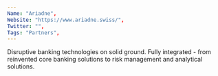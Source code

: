 ```yaml
--- 
Name: "Ariadne", 
Website: "https://www.ariadne.swiss/", 
Twitter: "", 
Tags: "Partners", 
--- 
```

<!--lang:en--> 
Disruptive banking technologies on solid ground. Fully integrated - from reinvented core banking solutions to risk management and analytical solutions.
<!--lang:es--] 
Tecnologías bancarias disruptivas en tierra firme. Totalmente integrado: desde soluciones bancarias centrales reinventadas hasta soluciones analíticas y de gestión de riesgos.
<!--lang:de--] 
Disruptive Banking-Technologien auf festem Boden. Vollständig integriert – von neu erfundenen Core-Banking-Lösungen bis hin zu Risikomanagement- und Analyselösungen.
<!--lang:fr--] 
Des technologies bancaires perturbatrices sur des bases solides. Entièrement intégré - des solutions bancaires de base réinventées aux solutions de gestion des risques et d'analyse.
<!--lang:pl--] 
Rewolucyjne technologie bankowe na solidnym gruncie. W pełni zintegrowany - od wymyślonych na nowo podstawowych rozwiązań bankowych po rozwiązania do zarządzania ryzykiem i rozwiązania analityczne.
<!--lang:uk--] 
Проривні банківські технології на міцному ґрунті. Повністю інтегрований – від оновлених основних банківських рішень до управління ризиками та аналітичних рішень.
[!--lang:*--> 
